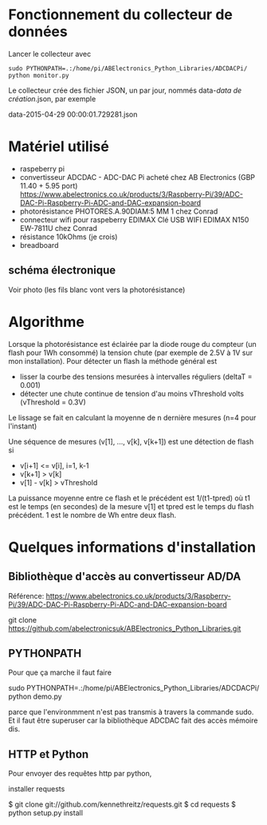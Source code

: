 # Fonctionnement du collecteur de données

Lancer le collecteur avec 

```
sudo PYTHONPATH=.:/home/pi/ABElectronics_Python_Libraries/ADCDACPi/ python monitor.py
```

Le collecteur crée des fichier JSON, un par jour, nommés data-_data de création_.json, par exemple

data-2015-04-29 00:00:01.729281.json

# Matériel utilisé

- raspeberry pi
- convertisseur ADCDAC - ADC-DAC Pi acheté chez AB Electronics (GBP 11.40 + 5.95 port) https://www.abelectronics.co.uk/products/3/Raspberry-Pi/39/ADC-DAC-Pi-Raspberry-Pi-ADC-and-DAC-expansion-board
- photorésistance PHOTORES.A.90DIAM:5 MM 1  chez Conrad
- connecteur wifi pour raspeberry EDIMAX Clé USB WIFI EDIMAX N150 EW-7811U chez Conrad
- résistance 10kOhms (je crois)
- breadboard

## schéma électronique

Voir photo (les fils blanc vont vers la photorésistance)

# Algorithme

Lorsque la photorésistance est éclairée par la diode rouge du compteur (un flash pour 1Wh consommé) la tension chute (par exemple de 2.5V à 1V sur mon installation). Pour détecter un flash la méthode général est 

- lisser la courbe des tensions mesurées à intervalles réguliers (deltaT = 0.001) 
- détecter une chute continue de tension d'au moins vThreshold volts (vThreshold = 0.3V)

Le lissage se fait en calculant la moyenne de n dernière mesures (n=4 pour l'instant)

Une séquence de mesures (v[1], ..., v[k], v[k+1]) est une détection de flash si
  - v[i+1] <= v[i], i=1, k-1
  - v[k+1] > v[k]
  - v[1] - v[k] > vThreshold
  
La puissance moyenne entre ce flash et le précédent est 1/(t1-tpred) où t1 est le temps (en secondes) de la mesure v[1] et tpred est le temps du flash précédent. 1 est le nombre de Wh entre deux flash.

# Quelques informations d'installation

## Bibliothèque d'accès au convertisseur AD/DA

Référence: https://www.abelectronics.co.uk/products/3/Raspberry-Pi/39/ADC-DAC-Pi-Raspberry-Pi-ADC-and-DAC-expansion-board

git clone https://github.com/abelectronicsuk/ABElectronics_Python_Libraries.git


## PYTHONPATH

Pour que ça marche il faut faire

sudo PYTHONPATH=.:/home/pi/ABElectronics_Python_Libraries/ADCDACPi/ python demo.py

parce que l'environmment n'est pas transmis à travers la commande sudo. Et il faut
être superuser car la bibliothèque ADCDAC fait des accès mémoire dis.

## HTTP et Python

Pour envoyer des requêtes http par python, 

installer requests

$ git clone git://github.com/kennethreitz/requests.git
$ cd requests
$ python setup.py install





